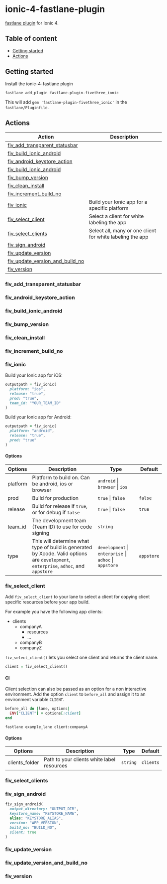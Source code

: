 # ionic-4-fastlane-plugin

[fastlane plugin](https://rubygems.org/gems/fastlane-plugin-fivethree_ionic) for Ionic 4.

## Table of content

- [Getting started](#getting-started)
- [Actions](#actions)

## Getting started

Install the ionic-4-fastlane plugin

```console
fastlane add_plugin fastlane-plugin-fivethree_ionic
```

This will add `gem 'fastlane-plugin-fivethree_ionic'` in the `fastlane/Pluginfile`.

## Actions

| Action                                                              | Description                                               |
| ------------------------------------------------------------------- | --------------------------------------------------------- |
| [fiv_add_transparent_statusbar](#fiv_add_transparent_statusbar)     |
| [fiv_build_ionic_android](#fiv_build_ionic_android)                 |
| [fiv_android_keystore_action](#fiv_android_keystore_action)         |
| [fiv_build_ionic_android](#fiv_build_ionic_android)                 |
| [fiv_bump_version](#fiv_bump_version)                               |
| [fiv_clean_install](#fiv_clean_install)                             |
| [fiv_increment_build_no](#fiv_increment_build_no)                   |
| [fiv_ionic](#fiv_ionic)                                             | Build your Ionic app for a specific platform              |
| [fiv_select_client](#fiv_select_client)                             | Select a client for white labeling the app                |
| [fiv_select_clients](#fiv_select_clients)                           | Select all, many or one client for white labeling the app |
| [fiv_sign_android](#fiv_sign_android)                               |
| [fiv_update_version](#fiv_update_version)                           |
| [fiv_update_version_and_build_no](#fiv_update_version_and_build_no) |
| [fiv_version](#fiv_version)                                         |

### fiv_add_transparent_statusbar

### fiv_android_keystore_action

### fiv_build_ionic_android

### fiv_bump_version

### fiv_clean_install

### fiv_increment_build_no

### fiv_ionic

Build your Ionic app for iOS:

```ruby
outputpath = fiv_ionic(
  platform: "ios",
  release: "true",
  prod: "true",
  team_id: "YOUR_TEAM_ID"
)
```

Build your Ionic app for Android:

```ruby
outputpath = fiv_ionic(
  platform: "android",
  release: "true",
  prod: "true"
)
```

#### Options

| Options  | Description                                                                                                                          | Type                                                   | Default    |
| -------- | ------------------------------------------------------------------------------------------------------------------------------------ | ------------------------------------------------------ | ---------- |
| platform | Platform to build on. Can be android, ios or browser                                                                                 | `android` \| `browser` \| `ios`                        |
| prod     | Build for production                                                                                                                 | `true` \| `false`                                      | `false`    |
| release  | Build for release if `true`, or for debug if `false`                                                                                 | `true` \| `false`                                      | `true`     |
| team_id  | The development team (Team ID) to use for code signing                                                                               | `string`                                               |
| type     | This will determine what type of build is generated by Xcode. Valid options are `development`, `enterprise`, `adhoc`, and `appstore` | `development` \| `enterprise` \| `adhoc` \| `appstore` | `appstore` |

### fiv_select_client

Add `fiv_select_client` to your lane to select a client for copying client specific resources before your app build.

For example you have the following app clients:

- clients
  - companyA
    - resources
    - ...
  - companyB
  - companyZ

`fiv_select_client()` lets you select one client and returns the client name.

```ruby
client = fiv_select_client()
```

#### CI

Client selection can also be passed as an option for a non interactive environment. Add the option `client` to `before_all` and assign it to an environment variable `CLIENT`.

```ruby
before_all do |lane, options|
  ENV["CLIENT"] = options[:client]
end
```

`fastlane example_lane client:companyA`

#### Options

| Options        | Description                                | Type     | Default   |
| -------------- | ------------------------------------------ | -------- | --------- |
| clients_folder | Path to your clients white label resources | `string` | `clients` |

### fiv_select_clients

### fiv_sign_android

```ruby
fiv_sign_android(
  output_directory: "OUTPUT_DIR",
  keystore_name: "KEYSTORE_NAME",
  alias: "KEYSTORE_ALIAS",
  version: "APP_VERSION",
  build_no: "BUILD_NO",
  silent: true
)
```

### fiv_update_version

### fiv_update_version_and_build_no

### fiv_version
